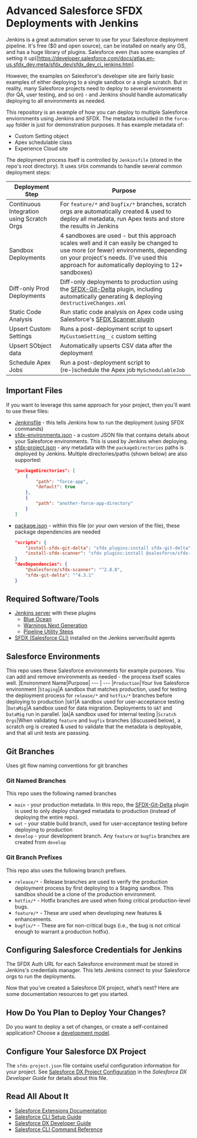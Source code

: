 # Advanced Salesforce SFDX Deployments with Jenkins

Jenkins is a great automation server to use for your Salesforce deployment pipeline. It's free ($0 and open source), can be installed on nearly any OS, and has a huge library of plugins. Salesforce even (has some examples of setting it up)[https://developer.salesforce.com/docs/atlas.en-us.sfdx_dev.meta/sfdx_dev/sfdx_dev_ci_jenkins.htm].

However, the examples on Salesforce's developer site are fairly basic examples of either deploying to a single sandbox or a single scratch. But in reality, many Salesforce projects need to deploy to several environments (for QA, user testing, and so on) - and Jenkins should handle automatically deploying to all environments as needed.

This repository is an example of how you can deploy to multiple Salesforce enviornments using Jenkins and SFDX. The metadata included in the `force-app` folder is just for demonstration purposes. It has example metadata of:

-   Custom Setting object
-   Apex schedulable class
-   Experience Cloud site

The deployment process itself is controlled by `Jenkinsfile` (stored in the repo's root directory). It uses `SFDX` commands to handle several common deployment steps:

| Deployment Step                           | Purpose                                                                                                                                                                                                                          |
| ----------------------------------------- | -------------------------------------------------------------------------------------------------------------------------------------------------------------------------------------------------------------------------------- |
| Continuous Integration using Scratch Orgs | For `feature/*` and `bugfix/*` branches, scratch orgs are automatically created & used to deploy all metadata, run Apex tests and store the results in Jenkins                                                                   |
| Sandbox Deployments                       | 4 sandboxes are used - but this approach scales well and it can easily be changed to use more (or fewer) environments, depending on your project's needs. (I've used this approach for automatically deploying to 12+ sandboxes) |
| Diff-only Prod Deployments                | Diff-only deployments to production using the [SFDX-Git-Delta](https://github.com/scolladon/sfdx-git-delta) plugin, including automatically generating & deploying `destructiveChanges.xml`                                      |
| Static Code Analysis                      | Run static code analysis on Apex code using Salesforce's [SFDX Scanner plugin](https://forcedotcom.github.io/sfdx-scanner)                                                                                                       |
| Upsert Custom Settings                    | Runs a post-deployment script to upsert `MyCustomSetting__c` custom setting                                                                                                                                                      |
| Upsert SObject data                       | Automatically upserts CSV data after the deployment                                                                                                                                                                              |
| Schedule Apex Jobs                        | Run a post-deployment script to (re-)schedule the Apex job `MySchedulableJob`                                                                                                                                                    |

## Important Files

If you want to leverage this same approach for your project, then you'll want to use these files:

-   [Jenkinsfile](Jenkinsfile) - this tells Jenkins how to run the deployment (using SFDX commands)
-   [sfdx-environments.json](sfdx-environments.json) - a custom JSON file that contains details about your Salesforce environments. This is used by Jenkins when deploying.
-   [sfdx-project.json](sfdx-project.json) - any metadata with the `packageDirectories` paths is deployed by Jenkins. Multiple directories/paths (shown below) are also supported:
    ```json
    "packageDirectories": [
        {
            "path": "force-app",
            "default": true
        },
        {
            "path": "another-force-app-directory"
        }
    ]
    ```
-   [package.json](package.json) - within this file (or your own version of the file), these package dependencies are needed
    ```json
    "scripts": {
        "install-sfdx-git-delta": "sfdx plugins:install sfdx-git-delta",
        "install-sfdx-scanner": "sfdx plugins:install @salesforce/sfdx-scanner"
    }
    "devDependencies": {
        "@salesforce/sfdx-scanner": "^2.8.0",
        "sfdx-git-delta": "^4.3.1"
    }
    ```

## Required Software/Tools

-   [Jenkins server](https://jenkins.io) with these plugins
    -   [Blue Ocean](https://plugins.jenkins.io/blueocean)
    -   [Warnings Next Generation](https://plugins.jenkins.io/warnings-ng/)
    -   [Pipeline Utility Steps](https://plugins.jenkins.io/pipeline-utility-steps/)
-   [SFDX (Salesforce CLI)](https://developer.salesforce.com/tools/sfdxcli) installed on the Jenkins server/build agents

## Salesforce Environments

This repo uses these Salesforce environments for example purposes. You can add and remove environments as needed - the process itself scales well.
|Environment Name|Purpose|
--- | ---
|`Production`|Your live Salesforce environment
|`Staging`|A sandbox that matches production, used for testing the deployment process for `release/*` and `hotfix/*` branches before deploying to production
|`UAT`|A sandbox used for user-acceptance testing
|`DataMig`|A sandbox used for data migration. Deployments to `UAT` and `DataMig` run in parallel.
|`QA`|A sandbox used for internal testing
|`Scratch Orgs`|When validating `feature` and `bugfix` branches (discussed below), a scratch org is created & used to validate that the metadata is deployable, and that all unit tests are passsing.

## Git Branches

Uses git flow naming conventions for git branches

### Git Named Branches

This repo uses the following named branches

-   `main` - your production metadata. In this repo, the [SFDX-Git-Delta](https://github.com/scolladon/sfdx-git-delta) plugin is used to only deploy changed metadata to production (instead of deploying the entire repo).
-   `uat` - your stable build branch, used for user-acceptance testing before deploying to production
-   `develop` - your development branch. Any `feature` or `bugfix` branches are created from `develop`

### Git Branch Prefixes

This repo also uses the following branch prefixes.

-   `release/*` - Release branches are used to verify the production deployment process by first deploying to a Staging sandbox. This sandbox should be a clone of the production environment.
-   `hotfix/*` - Hotfix branches are used when fixing critical production-level bugs.
-   `feature/*` - These are used when developing new features & enhancements.
-   `bugfix/*` - These are for non-critical bugs (i.e., the bug is not critical enough to warrant a production hotfix).

## Configuring Salesforce Credentials for Jenkins

The SFDX Auth URL for each Salesforce environment must be stored in Jenkins's credentials manager. This lets Jenkins connect to your Salesforce orgs to run the deployments.

Now that you’ve created a Salesforce DX project, what’s next? Here are some documentation resources to get you started.

## How Do You Plan to Deploy Your Changes?

Do you want to deploy a set of changes, or create a self-contained application? Choose a [development model](https://developer.salesforce.com/tools/vscode/en/user-guide/development-models).

## Configure Your Salesforce DX Project

The `sfdx-project.json` file contains useful configuration information for your project. See [Salesforce DX Project Configuration](https://developer.salesforce.com/docs/atlas.en-us.sfdx_dev.meta/sfdx_dev/sfdx_dev_ws_config.htm) in the _Salesforce DX Developer Guide_ for details about this file.

## Read All About It

-   [Salesforce Extensions Documentation](https://developer.salesforce.com/tools/vscode/)
-   [Salesforce CLI Setup Guide](https://developer.salesforce.com/docs/atlas.en-us.sfdx_setup.meta/sfdx_setup/sfdx_setup_intro.htm)
-   [Salesforce DX Developer Guide](https://developer.salesforce.com/docs/atlas.en-us.sfdx_dev.meta/sfdx_dev/sfdx_dev_intro.htm)
-   [Salesforce CLI Command Reference](https://developer.salesforce.com/docs/atlas.en-us.sfdx_cli_reference.meta/sfdx_cli_reference/cli_reference.htm)
